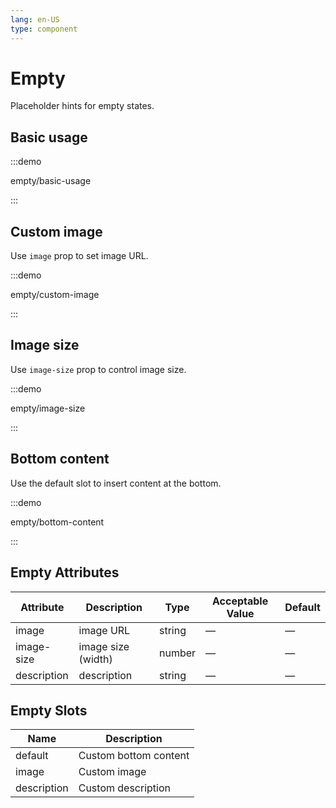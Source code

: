 ```yaml
---
lang: en-US
type: component
---
```


# Empty

Placeholder hints for empty states.

## Basic usage

:::demo

empty/basic-usage

:::

## Custom image

Use `image` prop to set image URL.

:::demo

empty/custom-image

:::

## Image size

Use `image-size` prop to control image size.

:::demo

empty/image-size

:::

## Bottom content

Use the default slot to insert content at the bottom.

:::demo

empty/bottom-content

:::

## Empty Attributes

| Attribute   | Description        | Type   | Acceptable Value | Default |
| ----------- | ------------------ | ------ | ---------------- | ------- |
| image       | image URL          | string | —                | —       |
| image-size  | image size (width) | number | —                | —       |
| description | description        | string | —                | —       |

## Empty Slots

| Name        | Description           |
| ----------- | --------------------- |
| default     | Custom bottom content |
| image       | Custom image          |
| description | Custom description    |
